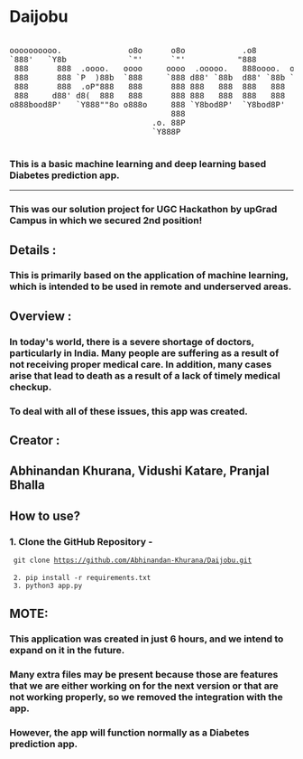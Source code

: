 # Daijobu

<pre>

oooooooooo.              o8o      o8o            .o8                   .o. 
`888'   `Y8b             `"'      `"'           "888                   888 
 888      888  .oooo.   oooo     oooo  .ooooo.   888oooo.  oooo  oooo  888 
 888      888 `P  )88b  `888     `888 d88' `88b  d88' `88b `888  `888  Y8P 
 888      888  .oP"888   888      888 888   888  888   888  888   888  `8' 
 888     d88' d8(  888   888      888 888   888  888   888  888   888  .o. 
o888bood8P'   `Y888""8o o888o     888 `Y8bod8P'  `Y8bod8P'  `V88V"V8P' Y8P 
                                  888                                      
                              .o. 88P                                      
                              `Y888P                                       

</pre>

### This is a basic machine learning and deep learning based Diabetes prediction app.

<hr>

### This was our solution project for UGC Hackathon by upGrad Campus in which we secured 2nd position!

## Details :

### This is primarily based on the application of machine learning, which is intended to be used in remote and underserved areas.

## Overview :

### In today's world, there is a severe shortage of doctors, particularly in India. Many people are suffering as a result of not receiving proper medical care. In addition, many cases arise that lead to death as a result of a lack of timely medical checkup.
### To deal with all of these issues, this app was created.

## Creator :
## Abhinandan Khurana, Vidushi Katare, Pranjal Bhalla 

## How to use?

### 1. Clone the GitHub Repository - 
<code> git clone https://github.com/Abhinandan-Khurana/Daijobu.git </code>
<br>
<code> 2. pip install -r requirements.txt </code>
<br>
<code> 3. python3 app.py </code>

## MOTE: 
### This application was created in just 6 hours, and we intend to expand on it in the future.
### Many extra files may be present because those are features that we are either working on for the next version or that are not working properly, so we removed the integration with the app.
### However, the app will function normally as a Diabetes prediction app.
